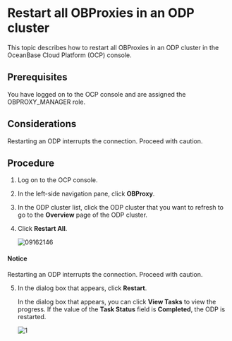 # Restart all OBProxies in an ODP cluster

This topic describes how to restart all OBProxies in an ODP cluster in the OceanBase Cloud Platform (OCP) console.

## Prerequisites

You have logged on to the OCP console and are assigned the OBPROXY_MANAGER role.

## Considerations

Restarting an ODP interrupts the connection. Proceed with caution.

## Procedure

1. Log on to the OCP console.

2. In the left-side navigation pane, click **OBProxy**.

3. In the ODP cluster list, click the ODP cluster that you want to refresh to go to the **Overview** page of the ODP cluster.

4. Click **Restart All**.

   ![09162146](https://help-static-aliyun-doc.aliyuncs.com/assets/img/zh-CN/3073922361/p327471.png)

  <main id="notice" type='notice'>
    <h4>Notice</h4>
    <p>Restarting an ODP interrupts the connection. Proceed with caution. </p>
  </main>

5. In the dialog box that appears, click **Restart**.

   In the dialog box that appears, you can click **View Tasks** to view the progress. If the value of the **Task Status** field is **Completed**, the ODP is restarted.

   ![1](https://help-static-aliyun-doc.aliyuncs.com/assets/img/zh-CN/5716081461/p352534.png)
